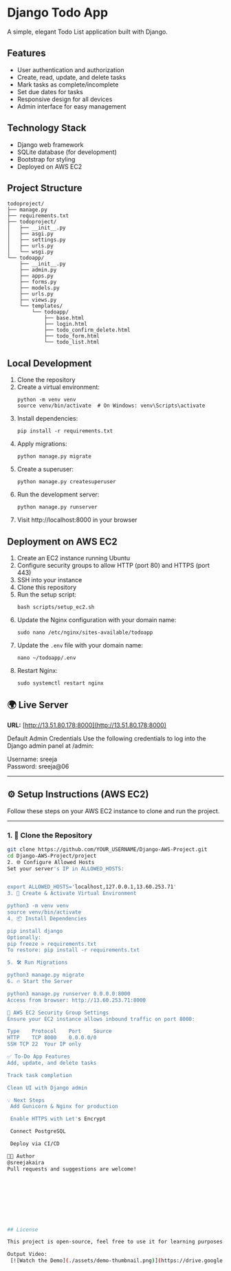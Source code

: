 # Django Todo App

A simple, elegant Todo List application built with Django.

## Features

- User authentication and authorization
- Create, read, update, and delete tasks
- Mark tasks as complete/incomplete
- Set due dates for tasks
- Responsive design for all devices
- Admin interface for easy management

## Technology Stack

- Django web framework
- SQLite database (for development)
- Bootstrap for styling
- Deployed on AWS EC2

## Project Structure

```
todoproject/
├── manage.py
├── requirements.txt
├── todoproject/
│   ├── __init__.py
│   ├── asgi.py
│   ├── settings.py
│   ├── urls.py
│   └── wsgi.py
└── todoapp/
    ├── __init__.py
    ├── admin.py
    ├── apps.py
    ├── forms.py
    ├── models.py
    ├── urls.py
    ├── views.py
    └── templates/
        └── todoapp/
            ├── base.html
            ├── login.html
            ├── todo_confirm_delete.html
            ├── todo_form.html
            └── todo_list.html
```

## Local Development

1. Clone the repository
2. Create a virtual environment:
   ```
   python -m venv venv
   source venv/bin/activate  # On Windows: venv\Scripts\activate
   ```
3. Install dependencies:
   ```
   pip install -r requirements.txt
   ```
4. Apply migrations:
   ```
   python manage.py migrate
   ```
5. Create a superuser:
   ```
   python manage.py createsuperuser
   ```
6. Run the development server:
   ```
   python manage.py runserver
   ```
7. Visit http://localhost:8000 in your browser

## Deployment on AWS EC2

1. Create an EC2 instance running Ubuntu
2. Configure security groups to allow HTTP (port 80) and HTTPS (port 443)
3. SSH into your instance
4. Clone this repository
5. Run the setup script:
   ```
   bash scripts/setup_ec2.sh
   ```
6. Update the Nginx configuration with your domain name:
   ```
   sudo nano /etc/nginx/sites-available/todoapp
   ```
7. Update the `.env` file with your domain name:
   ```
   nano ~/todoapp/.env
   ```
8. Restart Nginx:
   ```
   sudo systemctl restart nginx
   ```

## 🌍 Live Server

**URL:** [http://13.51.80.178:8000](http://13.51.80.178:8000)


Default Admin Credentials
Use the following credentials to log into the Django admin panel at /admin:


Username: sreeja  
Password: sreeja@06

---

## ⚙️ Setup Instructions (AWS EC2)

Follow these steps on your AWS EC2 instance to clone and run the project.

---

### 1. 🚀 Clone the Repository

```bash
git clone https://github.com/YOUR_USERNAME/Django-AWS-Project.git
cd Django-AWS-Project/project
2. 🌐 Configure Allowed Hosts
Set your server's IP in ALLOWED_HOSTS:


export ALLOWED_HOSTS='localhost,127.0.0.1,13.60.253.71'
3. 🐍 Create & Activate Virtual Environment

python3 -m venv venv
source venv/bin/activate
4. 📦 Install Dependencies

pip install django
Optionally:
pip freeze > requirements.txt
To restore: pip install -r requirements.txt

5. 🛠 Run Migrations

python3 manage.py migrate
6. 🔥 Start the Server

python3 manage.py runserver 0.0.0.0:8000
Access from browser: http://13.60.253.71:8000

🔐 AWS EC2 Security Group Settings
Ensure your EC2 instance allows inbound traffic on port 8000:

Type	Protocol	Port	Source
HTTP	TCP	8000	0.0.0.0/0
SSH	TCP	22	Your IP only

✅ To-Do App Features
Add, update, and delete tasks

Track task completion

Clean UI with Django admin

💡 Next Steps
 Add Gunicorn & Nginx for production

 Enable HTTPS with Let's Encrypt

 Connect PostgreSQL

 Deploy via CI/CD

🧑‍💻 Author
@sreejakaira
Pull requests and suggestions are welcome!









## License

This project is open-source, feel free to use it for learning purposes.

Output Video:
 [![Watch the Demo](./assets/demo-thumbnail.png)](https://drive.google.com/file/d/1F2C-k9zL1Zd7gFhOwg4hObtgLNuPHOgL/view?usp=sharing)
